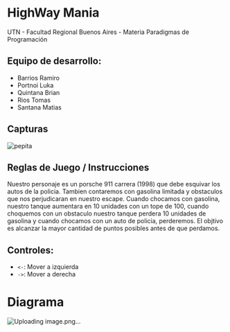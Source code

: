 # HighWay Mania

UTN - Facultad Regional Buenos Aires - Materia Paradigmas de Programación

## Equipo de desarrollo: 

- Barrios Ramiro
- Portnoi Luka
- Quintana Brian
- Rios Tomas
- Santana Matias
 

## Capturas 

![pepita](assets/golondrina.png)

## Reglas de Juego / Instrucciones

Nuestro personaje es un porsche 911 carrera (1998) que debe esquivar los autos de la policia. 
Tambien contaremos con gasolina limitada y obstaculos que nos perjudicaran en nuestro escape.
Cuando chocamos con gasolina, nuestro tanque aumentara en 10 unidades con un tope de 100,
cuando choquemos con un obstaculo nuestro tanque perdera 10 unidades de gasolina y
cuando chocamos con un auto de policia, perderemos.
El objtivo es alcanzar la mayor cantidad de puntos posibles antes de que perdamos.

## Controles:

- `<-`: Mover a izquierda
- `->`: Mover a derecha


# Diagrama 

![Uploading image.png…]()


